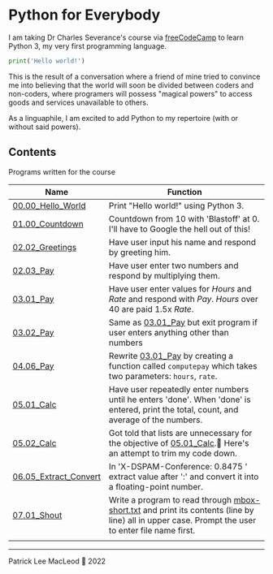# Python for Everybody

I am taking Dr Charles Severance's course via [freeCodeCamp](https://www.freecodecamp.org/learn/scientific-computing-with-python/) to learn Python 3, my very first programming language.

```python
print('Hello world!')
```     

This is the result of a conversation where a friend of mine tried to convince me into believing that the world will soon be divided between coders and non-coders, where programers will possess "magical powers" to access goods and services unavailable to others.

As a linguaphile, I am excited to add Python to my repertoire (with or without said powers).

## Contents

Programs written for the course

|Name|Function|
|---|---|
|[00.00_Hello_World](https://github.com/macanneul/Python_for_Everybody/blob/cde8c939839c6f5287a5067eb9d63dfe370e6ea8/00.00_Hello_World.py)|Print "Hello world!" using Python 3.|
|[01.00_Countdown](https://github.com/macanneul/Python_for_Everybody/blob/cde8c939839c6f5287a5067eb9d63dfe370e6ea8/01.00_Countdown.py)|Countdown from 10 with 'Blastoff' at 0. I'll have to Google the hell out of this!|
|[02.02_Greetings](https://github.com/macanneul/Python_for_Everybody/blob/cde8c939839c6f5287a5067eb9d63dfe370e6ea8/02.02_Greetings.py)|Have user input his name and respond by greeting him.|
|[02.03_Pay](https://github.com/macanneul/Python_for_Everybody/blob/cde8c939839c6f5287a5067eb9d63dfe370e6ea8/02.03_Pay.py)|Have user enter two numbers and respond by multiplying them.|
|[03.01_Pay](https://github.com/macanneul/Python_for_Everybody/blob/cde8c939839c6f5287a5067eb9d63dfe370e6ea8/03.01_Pay.py)|Have user enter values for *Hours* and *Rate* and respond with *Pay*. *Hours* over 40 are paid 1.5x *Rate*.|
|[03.02_Pay](https://github.com/macanneul/Python_for_Everybody/blob/cde8c939839c6f5287a5067eb9d63dfe370e6ea8/03.02_Pay.py)|Same as [03.01_Pay](https://github.com/macanneul/Python_for_Everybody/blob/cde8c939839c6f5287a5067eb9d63dfe370e6ea8/03.01_Pay.py) but exit program if user enters anything other than numbers|
|[04.06_Pay](https://github.com/macanneul/Python_for_Everybody/blob/cde8c939839c6f5287a5067eb9d63dfe370e6ea8/04.06_Pay.py)|Rewrite [03.01_Pay](https://github.com/macanneul/Python_for_Everybody/blob/cde8c939839c6f5287a5067eb9d63dfe370e6ea8/03.01_Pay.py) by creating a function called `computepay` which takes two parameters: `hours`, `rate`.|
|[05.01_Calc](https://github.com/macanneul/Python_for_Everybody/blob/cde8c939839c6f5287a5067eb9d63dfe370e6ea8/05.01_Calc.py)|Have user repeatedly enter numbers until he enters 'done'. When 'done' is entered, print the total, count, and average of the numbers.|
|[05.02_Calc](https://github.com/macanneul/Python_for_Everybody/blob/cde8c939839c6f5287a5067eb9d63dfe370e6ea8/05.02_Calc.py)|Got told that lists are unnecessary for the objective of [05.01_Calc](https://github.com/macanneul/Python_for_Everybody/blob/cde8c939839c6f5287a5067eb9d63dfe370e6ea8/05.01_Calc.py).🥺 Here's an attempt to trim my code down.|
|[06.05_Extract_Convert](https://github.com/macanneul/Python_for_Everybody/blob/cde8c939839c6f5287a5067eb9d63dfe370e6ea8/06.05_Extract_Convert.py)|In 'X-DSPAM-Conference: 0.8475 ' extract value after ':' and convert it into a floating-point number.|
|[07.01_Shout](https://github.com/macanneul/Python_for_Everybody/blob/be28e26d6705c8318db006c359128373ba2d81cc/07.01_Shout.py)|Write a program to read through [mbox-short.txt](https://github.com/macanneul/Python_for_Everybody/blob/be28e26d6705c8318db006c359128373ba2d81cc/mbox-short.txt) and print its contents (line by line) all in upper case. Prompt the user to enter file name first.|
|[]()||

---
Patrick Lee MacLeod 🦄 2022
